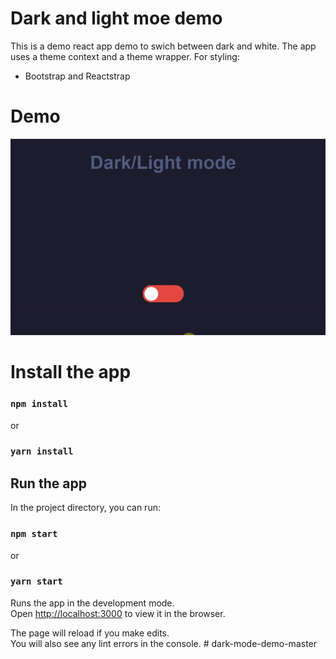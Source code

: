 # Dark and light moe demo

This is a demo react app demo to swich between dark and white.
The app uses a theme context and a theme wrapper.
For styling:

- Bootstrap and Reactstrap

# Demo

![App's demo](public/demo.gif)

# Install the app

### `npm install`

or

### `yarn install`

## Run the app

In the project directory, you can run:

### `npm start`

or

### `yarn start`

Runs the app in the development mode.\
Open [http://localhost:3000](http://localhost:3000) to view it in the browser.

The page will reload if you make edits.\
You will also see any lint errors in the console.
#   d a r k - m o d e - d e m o - m a s t e r 
 
 